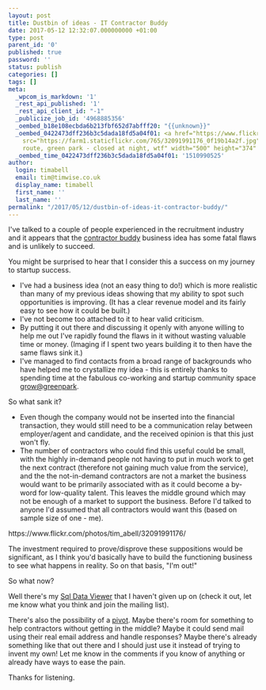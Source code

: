 ```yaml
---
layout: post
title: Dustbin of ideas - IT Contractor Buddy
date: 2017-05-12 12:32:07.000000000 +01:00
type: post
parent_id: '0'
published: true
password: ''
status: publish
categories: []
tags: []
meta:
  _wpcom_is_markdown: '1'
  _rest_api_published: '1'
  _rest_api_client_id: "-1"
  _publicize_job_id: '4968885356'
  _oembed_b18e108ecbda6b213fbf652d7abfff20: "{{unknown}}"
  _oembed_0422473dff236b3c5dada18fd5a04f01: <a href="https://www.flickr.com/photos/tim_abell/32091991176/"><img
    src="https://farm1.staticflickr.com/765/32091991176_0f19b14a2f.jpg" alt="New cycle
    route, green park - closed at night, wtf" width="500" height="374" /></a>
  _oembed_time_0422473dff236b3c5dada18fd5a04f01: '1510990525'
author:
  login: timabell
  email: tim@timwise.co.uk
  display_name: timabell
  first_name: ''
  last_name: ''
permalink: "/2017/05/12/dustbin-of-ideas-it-contractor-buddy/"
---
```

<p>I've talked to a couple of people experienced in the recruitment industry and it appears that the <a href="http://blog.timwise.co.uk/2017/05/03/it-contractor-buddy/">contractor buddy</a> business idea has some fatal flaws and is unlikely to succeed.</p>
<p>You might be surprised to hear that I consider this a success on my journey to startup success.</p>
<ul>
<li>I've had a business idea (not an easy thing to do!) which is more realistic than many of my previous ideas showing that my ability to spot such opportunities is improving. (It has a clear revenue model and its fairly easy to see how it could be built.)</li>
<li>I've not become too attached to it to hear valid criticism.</li>
<li>By putting it out there and discussing it openly with anyone willing to help me out I've rapidly found the flaws in it without wasting valuable time or money. (Imaging if I spent two years building it to then have the same flaws sink it.)</li>
<li>I've managed to find contacts from a broad range of backgrounds who have helped me to crystallize my idea - this is entirely thanks to spending time at the fabulous co-working and startup community space <a href="https://growgreenpark.spaces.nexudus.com/en">grow@greenpark</a>.</li>
</ul>
<p>So what sank it?</p>
<ul>
<li>Even though the company would not be inserted into the financial transaction, they would still need to be a communication relay between employer/agent and candidate, and the received opinion is that this just won't fly.</li>
<li>The number of contractors who could find this useful could be small, with the highly in-demand people not having to put in much work to get the next contract (therefore not gaining much value from the service), and the the not-in-demand contractors are not a market the business would want to be primarily associated with as it could become a by-word for low-quality talent. This leaves the middle ground which may not be enough of a market to support the business. Before I'd talked to anyone I'd assumed that all contractors would want this (based on sample size of one - me).</li>
</ul>
<p>https://www.flickr.com/photos/tim_abell/32091991176/</p>
<p>The investment required to prove/disprove these suppositions would be significant, as I think you'd basically have to build the functioning business to see what happens in reality. So on that basis, "I'm out!"</p>
<p>So what now?</p>
<p>Well there's my <a href="http://blog.timwise.co.uk/sdv/">Sql Data Viewer</a> that I haven't given up on (check it out, let me know what you think and join the mailing list).</p>
<p>There's also the possibility of a <a href="https://www.startupgrind.com/blog/is-pivot-the-new-fail/">pivot</a>. Maybe there's room for something to help contractors without getting in the middle? Maybe it could send mail using their real email address and handle responses? Maybe there's already something like that out there and I should just use it instead of trying to invent my own! Let me know in the comments if you know of anything or already have ways to ease the pain.</p>
<p>Thanks for listening.</p>
